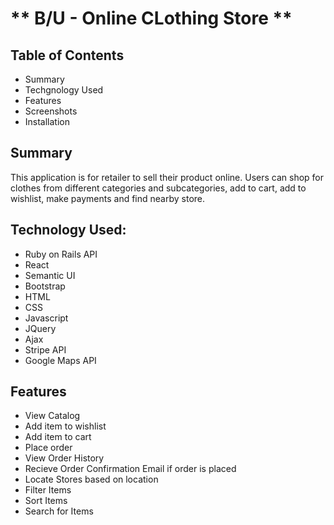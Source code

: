 # ** B/U - Online CLothing Store **


## Table of Contents
- Summary
- Techgnology Used
- Features
- Screenshots
- Installation

## Summary
This application is for retailer to sell their product online. Users can shop for clothes from different categories and subcategories, add to cart, add to wishlist, make payments and find nearby store.

## Technology Used:

- Ruby on Rails API
- React
- Semantic UI
- Bootstrap
- HTML
- CSS
- Javascript
- JQuery
- Ajax
- Stripe API
- Google Maps API

## Features

- View Catalog
- Add item to wishlist
- Add item to cart
- Place order
- View Order History
- Recieve Order Confirmation Email if order is placed
- Locate Stores based on location
- Filter Items
- Sort Items
- Search for Items




